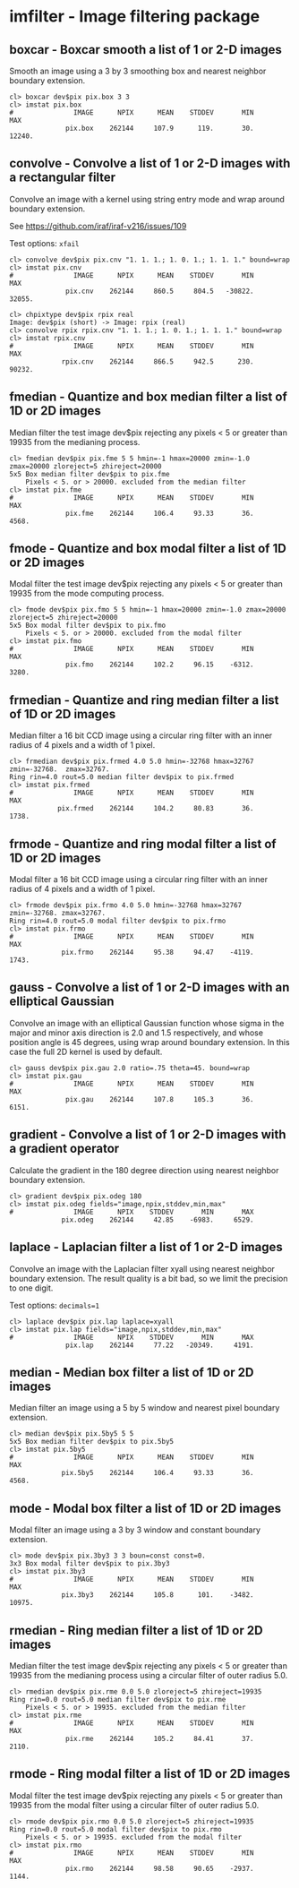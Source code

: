 # imfilter - Image filtering package

## boxcar - Boxcar smooth a list of 1 or 2-D images

Smooth an image using a 3 by 3 smoothing box and nearest neighbor
boundary extension.

```
cl> boxcar dev$pix pix.box 3 3
cl> imstat pix.box
#               IMAGE      NPIX      MEAN    STDDEV       MIN       MAX
              pix.box    262144     107.9      119.       30.    12240.
```

## convolve - Convolve a list of 1 or 2-D images with a rectangular filter

Convolve an image with a kernel using string entry mode and wrap
around boundary extension.

See https://github.com/iraf/iraf-v216/issues/109

Test options: `xfail`
```
cl> convolve dev$pix pix.cnv "1. 1. 1.; 1. 0. 1.; 1. 1. 1." bound=wrap
cl> imstat pix.cnv
#               IMAGE      NPIX      MEAN    STDDEV       MIN       MAX
              pix.cnv    262144     860.5     804.5   -30822.    32055.
```

```
cl> chpixtype dev$pix rpix real
Image: dev$pix (short) -> Image: rpix (real)
cl> convolve rpix rpix.cnv "1. 1. 1.; 1. 0. 1.; 1. 1. 1." bound=wrap
cl> imstat rpix.cnv
#               IMAGE      NPIX      MEAN    STDDEV       MIN       MAX
             rpix.cnv    262144     866.5     942.5      230.    90232.
```


## fmedian - Quantize and box median filter a list of 1D or 2D images

Median filter the test image dev$pix rejecting any pixels < 5 or
greater than 19935 from the medianing process.

```
cl> fmedian dev$pix pix.fme 5 5 hmin=-1 hmax=20000 zmin=-1.0 zmax=20000 zloreject=5 zhireject=20000
5x5 Box median filter dev$pix to pix.fme
    Pixels < 5. or > 20000. excluded from the median filter
cl> imstat pix.fme
#               IMAGE      NPIX      MEAN    STDDEV       MIN       MAX
              pix.fme    262144     106.4     93.33       36.     4568.
```

## fmode - Quantize and box modal filter a list of 1D or 2D images

Modal filter the test image dev$pix rejecting any pixels < 5 or
greater than 19935 from the mode computing process.

```
cl> fmode dev$pix pix.fmo 5 5 hmin=-1 hmax=20000 zmin=-1.0 zmax=20000 zloreject=5 zhireject=20000
5x5 Box modal filter dev$pix to pix.fmo
    Pixels < 5. or > 20000. excluded from the modal filter
cl> imstat pix.fmo
#               IMAGE      NPIX      MEAN    STDDEV       MIN       MAX
              pix.fmo    262144     102.2     96.15    -6312.     3280.
```

## frmedian - Quantize and ring median filter a list of 1D or 2D images

Median filter a 16 bit CCD image using a circular ring filter with an
inner radius of 4 pixels and a width of 1 pixel.
    
```
cl> frmedian dev$pix pix.frmed 4.0 5.0 hmin=-32768 hmax=32767 zmin=-32768.  zmax=32767.
Ring rin=4.0 rout=5.0 median filter dev$pix to pix.frmed
cl> imstat pix.frmed
#               IMAGE      NPIX      MEAN    STDDEV       MIN       MAX
            pix.frmed    262144     104.2     80.83       36.     1738.
```

## frmode - Quantize and ring modal filter a list of 1D or 2D images

Modal filter a 16 bit CCD image using a circular ring filter with an
inner radius of 4 pixels and a width of 1 pixel.

```
cl> frmode dev$pix pix.frmo 4.0 5.0 hmin=-32768 hmax=32767 zmin=-32768. zmax=32767.
Ring rin=4.0 rout=5.0 modal filter dev$pix to pix.frmo
cl> imstat pix.frmo
#               IMAGE      NPIX      MEAN    STDDEV       MIN       MAX
             pix.frmo    262144     95.38     94.47    -4119.     1743.
```

## gauss - Convolve a list of 1 or 2-D images with an elliptical Gaussian

Convolve an image with an elliptical Gaussian function whose sigma in
the major and minor axis direction is 2.0 and 1.5 respectively, and
whose position angle is 45 degrees, using wrap around boundary
extension. In this case the full 2D kernel is used by default.

```
cl> gauss dev$pix pix.gau 2.0 ratio=.75 theta=45. bound=wrap
cl> imstat pix.gau
#               IMAGE      NPIX      MEAN    STDDEV       MIN       MAX
              pix.gau    262144     107.8     105.3       36.     6151.
```

## gradient - Convolve a list of 1 or 2-D images with a gradient operator

Calculate the gradient in the 180 degree direction using nearest
neighbor boundary extension.

```
cl> gradient dev$pix pix.odeg 180
cl> imstat pix.odeg fields="image,npix,stddev,min,max"
#               IMAGE      NPIX    STDDEV       MIN       MAX
             pix.odeg    262144     42.85    -6983.     6529.
``` 

## laplace - Laplacian filter a list of 1 or 2-D images

Convolve an image with the Laplacian filter xyall using nearest
neighbor boundary extension. The result quality is a bit bad, so we
limit the precision to one digit.

Test options: `decimals=1`
```
cl> laplace dev$pix pix.lap laplace=xyall
cl> imstat pix.lap fields="image,npix,stddev,min,max"
#               IMAGE      NPIX    STDDEV       MIN       MAX
              pix.lap    262144     77.22   -20349.     4191.
```

## median - Median box filter a list of 1D or 2D images

Median filter an image using a 5 by 5 window and nearest pixel
boundary extension.
    
```
cl> median dev$pix pix.5by5 5 5
5x5 Box median filter dev$pix to pix.5by5
cl> imstat pix.5by5
#               IMAGE      NPIX      MEAN    STDDEV       MIN       MAX
             pix.5by5    262144     106.4     93.33       36.     4568.
```

## mode - Modal box filter a list of 1D or 2D images

Modal filter an image using a 3 by 3 window and constant boundary
extension.

```
cl> mode dev$pix pix.3by3 3 3 boun=const const=0.
3x3 Box modal filter dev$pix to pix.3by3
cl> imstat pix.3by3
#               IMAGE      NPIX      MEAN    STDDEV       MIN       MAX
             pix.3by3    262144     105.8      101.    -3482.    10975.
```

## rmedian - Ring median filter a list of 1D or 2D images

Median filter the test image dev$pix rejecting any pixels < 5 or
greater than 19935 from the medianing process using a circular filter
of outer radius 5.0.
    
```
cl> rmedian dev$pix pix.rme 0.0 5.0 zloreject=5 zhireject=19935
Ring rin=0.0 rout=5.0 median filter dev$pix to pix.rme
    Pixels < 5. or > 19935. excluded from the median filter
cl> imstat pix.rme
#               IMAGE      NPIX      MEAN    STDDEV       MIN       MAX
              pix.rme    262144     105.2     84.41       37.     2110.
```

## rmode - Ring modal filter a list of 1D or 2D images

Modal filter the test image dev$pix rejecting any pixels < 5 or
greater than 19935 from the modal filter using a circular filter of
outer radius 5.0.
    
```
cl> rmode dev$pix pix.rmo 0.0 5.0 zloreject=5 zhireject=19935
Ring rin=0.0 rout=5.0 modal filter dev$pix to pix.rmo
    Pixels < 5. or > 19935. excluded from the modal filter
cl> imstat pix.rmo
#               IMAGE      NPIX      MEAN    STDDEV       MIN       MAX
              pix.rmo    262144     98.58     90.65    -2937.     1144.
```
